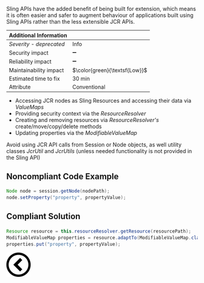 <p>Sling APIs have the added benefit of being built for extension, which means it is often easier and safer to augment behaviour of applications built using
    Sling APIs rather than the less extensible JCR APIs.</p>

| Additional Information |                               |
|------------------------|-------------------------------|
| _Severity - deprecated_| Info                          | 
| Security impact        | :heavy_minus_sign:            |
| Reliability impact     | :heavy_minus_sign:            |
| Maintainability impact | $\color{green}{\textsf{Low}}$ |
| Estimated time to fix  | 30 min                        |
| Attribute              | Conventional                  |

<ul>
    <li>Accessing JCR nodes as Sling Resources and accessing their data via <i>ValueMaps</i></li>
    <li>Providing security context via the <i>ResourceResolver</i></li>
    <li>Creating and removing resources via <i>ResourceResolver's</i> create/move/copy/delete methods</li>
    <li>Updating properties via the <i>ModifiableValueMap</i></li>
</ul><p>Avoid using JCR API calls from Session or Node objects, as well utility classes <i>JcrUtil</i> and <i>JcrUtils</i> (unless needed
    functionality is not provided in the Sling API)</p>
<h2>Noncompliant Code Example</h2>

```java
Node node = session.getNode(nodePath);
node.setProperty("property", propertyValue);
```
<h2>Compliant Solution</h2>

```java
Resource resource = this.resourceResolver.getResource(resourcePath);
ModifiableValueMap properties = resource.adaptTo(ModifiableValueMap.class);
properties.put("property", propertyValue);
```

[![Back to overview](back.svg)](../../README.md)
